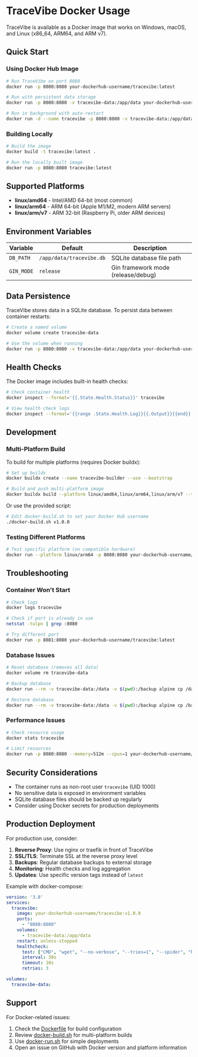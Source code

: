 # TraceVibe Docker Usage

TraceVibe is available as a Docker image that works on Windows, macOS, and Linux (x86_64, ARM64, and ARM v7).

## Quick Start

### Using Docker Hub Image

```bash
# Run TraceVibe on port 8080
docker run -p 8080:8080 your-dockerhub-username/tracevibe:latest

# Run with persistent data storage
docker run -p 8080:8080 -v tracevibe-data:/app/data your-dockerhub-username/tracevibe:latest

# Run in background with auto-restart
docker run -d --name tracevibe -p 8080:8080 -v tracevibe-data:/app/data --restart unless-stopped your-dockerhub-username/tracevibe:latest
```

### Building Locally

```bash
# Build the image
docker build -t tracevibe:latest .

# Run the locally built image
docker run -p 8080:8080 tracevibe:latest
```

## Supported Platforms

- **linux/amd64** - Intel/AMD 64-bit (most common)
- **linux/arm64** - ARM 64-bit (Apple M1/M2, modern ARM servers)
- **linux/arm/v7** - ARM 32-bit (Raspberry Pi, older ARM devices)

## Environment Variables

| Variable | Default | Description |
|----------|---------|-------------|
| `DB_PATH` | `/app/data/tracevibe.db` | SQLite database file path |
| `GIN_MODE` | `release` | Gin framework mode (release/debug) |

## Data Persistence

TraceVibe stores data in a SQLite database. To persist data between container restarts:

```bash
# Create a named volume
docker volume create tracevibe-data

# Use the volume when running
docker run -p 8080:8080 -v tracevibe-data:/app/data your-dockerhub-username/tracevibe:latest
```

## Health Checks

The Docker image includes built-in health checks:

```bash
# Check container health
docker inspect --format='{{.State.Health.Status}}' tracevibe

# View health check logs
docker inspect --format='{{range .State.Health.Log}}{{.Output}}{{end}}' tracevibe
```

## Development

### Multi-Platform Build

To build for multiple platforms (requires Docker buildx):

```bash
# Set up buildx
docker buildx create --name tracevibe-builder --use --bootstrap

# Build and push multi-platform image
docker buildx build --platform linux/amd64,linux/arm64,linux/arm/v7 --tag your-dockerhub-username/tracevibe:latest --push .
```

Or use the provided script:

```bash
# Edit docker-build.sh to set your Docker Hub username
./docker-build.sh v1.0.0
```

### Testing Different Platforms

```bash
# Test specific platform (on compatible hardware)
docker run --platform linux/arm64 -p 8080:8080 your-dockerhub-username/tracevibe:latest
```

## Troubleshooting

### Container Won't Start

```bash
# Check logs
docker logs tracevibe

# Check if port is already in use
netstat -tulpn | grep :8080

# Try different port
docker run -p 8081:8080 your-dockerhub-username/tracevibe:latest
```

### Database Issues

```bash
# Reset database (removes all data)
docker volume rm tracevibe-data

# Backup database
docker run --rm -v tracevibe-data:/data -v $(pwd):/backup alpine cp /data/tracevibe.db /backup/

# Restore database
docker run --rm -v tracevibe-data:/data -v $(pwd):/backup alpine cp /backup/tracevibe.db /data/
```

### Performance Issues

```bash
# Check resource usage
docker stats tracevibe

# Limit resources
docker run -p 8080:8080 --memory=512m --cpus=1 your-dockerhub-username/tracevibe:latest
```

## Security Considerations

- The container runs as non-root user `tracevibe` (UID 1000)
- No sensitive data is exposed in environment variables
- SQLite database files should be backed up regularly
- Consider using Docker secrets for production deployments

## Production Deployment

For production use, consider:

1. **Reverse Proxy**: Use nginx or traefik in front of TraceVibe
2. **SSL/TLS**: Terminate SSL at the reverse proxy level
3. **Backups**: Regular database backups to external storage
4. **Monitoring**: Health checks and log aggregation
5. **Updates**: Use specific version tags instead of `latest`

Example with docker-compose:

```yaml
version: '3.8'
services:
  tracevibe:
    image: your-dockerhub-username/tracevibe:v1.0.0
    ports:
      - "8080:8080"
    volumes:
      - tracevibe-data:/app/data
    restart: unless-stopped
    healthcheck:
      test: ["CMD", "wget", "--no-verbose", "--tries=1", "--spider", "http://localhost:8080/"]
      interval: 30s
      timeout: 10s
      retries: 3

volumes:
  tracevibe-data:
```

## Support

For Docker-related issues:
1. Check the [Dockerfile](./Dockerfile) for build configuration
2. Review [docker-build.sh](./docker-build.sh) for multi-platform builds
3. Use [docker-run.sh](./docker-run.sh) for simple deployments
4. Open an issue on GitHub with Docker version and platform information